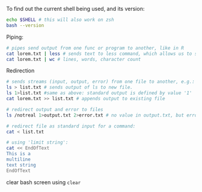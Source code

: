 To find out the current shell being used, and its version:
```bash
echo $SHELL # this will also work on zsh
bash --version
```

Piping:
```bash
# pipes send output from one func or program to another, like in R
cat lorem.txt | less # sends text to less command, which allows us to scroll output with arrowkeys like in a PDF
cat lorem.txt | wc # lines, words, character count
```

Redirection
```bash
# sends streams (input, output, error) from one file to another, e.g.:
ls > list.txt # sends output of ls to new file.
ls 1>list.txt #same as above: standard output is defined by value '1'
cat lorem.txt >> list.txt # appends output to existing file

# redirect output and error to files
ls /notreal 1>output.txt 2>error.txt # no value in output.txt, but error is saved in error.txt

# redirect file as standard input for a command:
cat < list.txt

# using 'limit string':
cat << EndOfText
This is a 
multiline
text string
EndOfText
```

clear bash screen using `clear`

